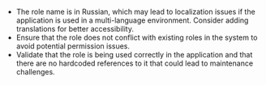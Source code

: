 - The role name is in Russian, which may lead to localization issues if the application is used in a multi-language environment. Consider adding translations for better accessibility.
- Ensure that the role does not conflict with existing roles in the system to avoid potential permission issues.
- Validate that the role is being used correctly in the application and that there are no hardcoded references to it that could lead to maintenance challenges.